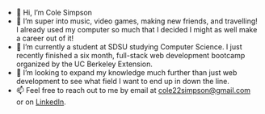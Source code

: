 - 👋 Hi, I’m Cole Simpson
- 👀 I’m super into music, video games, making new friends, and travelling! I already used my computer so much that I decided I might as well make a career out of it!
- 🌱 I’m currently a student at SDSU studying Computer Science. I just recently finished a six month, full-stack web development bootcamp organized by the UC Berkeley Extension.
- 💞️ I’m looking to expand my knowledge much further than just web development to see what field I want to end up in down the line.
- 📫 Feel free to reach out to me by email at cole22simpson@gmail.com or on [LinkedIn](https://www.linkedin.com/in/cole-simpson-0ba836105/).

<!---
cole22simpson/cole22simpson is a ✨ special ✨ repository because its `README.md` (this file) appears on your GitHub profile.
You can click the Preview link to take a look at your changes.
--->
